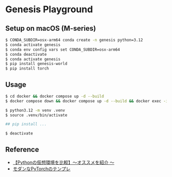 # Genesis Playground

## Setup on macOS (M-series)

```bash
$ CONDA_SUBDIR=osx-arm64 conda create -n genesis python=3.12
$ conda activate genesis
$ conda env config vars set CONDA_SUBDIR=osx-arm64
$ conda deactivate
$ conda activate genesis
$ pip install genesis-world
$ pip install torch
```

## Usage

```sh
$ cd docker && docker compose up -d --build
$ docker compose down && docker compose up -d --build && docker exec -it [container_name] bash
```

```bash
$ python3.12 -m venv .venv
$ source .venv/bin/activate

## pip install ...

$ deactivate
```

## Reference

- [【Pythonの仮想環境を比較】〜オススメを紹介 〜](https://youtu.be/r4SkIhQThe0?si=kziY5m9s05gCk9Hx)
- [モダンなPyTorchのテンプレ](https://zenn.dev/dena/articles/6f04641801b387)
